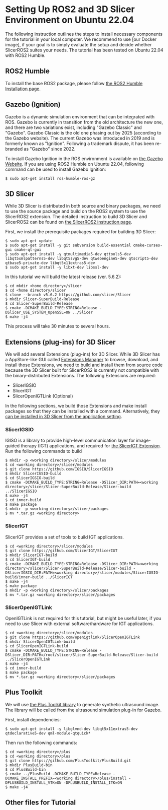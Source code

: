 Setting Up ROS2 and 3D Slicer Environment on Ubuntu 22.04
=========================================================

The following instruction outlines the steps to install necessary components for the tutorial in your local computer. We recommend to use [our Docker image], if your goal is to simply evaluate the setup and decide whether SlicerROS2 suites your needs. The tutorial has been tested on Ubuntu 22.04 with ROS2 Humble.  

ROS2 Humble
-----------

To install the base ROS2 package, please follow [the ROS2 Humble Installation page](https://docs.ros.org/en/humble/Installation.html).

Gazebo (Ignition)
-----------------

Gazebo is a dynamic simulation environment that can be integrated with ROS. Gazebo is currently in transition from the old architecture the new one, and there are two variations exist, including "Gazebo Classic" and "Gazebo". Gazebo Classic is the old one phasing out by 2025 (according to the Gazebo website). The current Gazebo was introduced in 2019 and is formerly known as "Ignition". Following a trademark dispute, it has been re-branded as "Gazebo" since 2022. 

To install Gazebo Ignition in the ROS environment is available on [the Gazebo Website](https://gazebosim.org/docs/garden/ros_installation). If you are using ROS2 Humble on Ubuntu 22.04, following command can be used to install Gazebo Ignition:

~~~~
$ sudo apt-get install ros-humble-ros-gz
~~~~

3D Slicer
----------

While 3D Slicer is distributed in both source and binary packages, we need to use the source package and build on the ROS2 system to use the SlicerROS2 extension. The detailed instruction to build 3D Slicer and SlicerROS2 can be found on [the SlicerROS2 instruction page](https://slicer-ros2.readthedocs.io/en/latest/pages/getting-started.html). 

First, we install the prerequisite packages required for building 3D Slicer:
~~~~
$ sudo apt-get update
$ sudo apt-get install -y git subversion build-essential cmake-curses-gui cmake-qt-gui
$ sudo apt-get install -y qtmultimedia5-dev qttools5-dev libqt5xmlpatterns5-dev libqt5svg5-dev qtwebengine5-dev qtscript5-dev qtbase5-private-dev libqt5x11extras5-dev
$ sudo apt-get install -y libxt-dev libssl-dev
~~~~

In this tutorial we will build the latest release (ver. 5.6.2):
~~~~
$ cd mkdir <home directory>/slicer
$ cd <home directory/slicer
$ clone --branch v5.6.2 https://github.com/slicer/Slicer
$ mkdir Slicer-SuperBuild-Release
$ cd Slicer-SuperBuild-Release
$ cmake -DCMAKE_BUILD_TYPE:STRING=Release -DSlicer_USE_SYSTEM_OpenSSL=ON ../Slicer
$ make -j4
~~~~
This process will take 30 minutes to several hours.


Extensions (plug-ins) for 3D Slicer
-----------------------------------

We will add several Extensions (plug-ins) for 3D Slicer. While 3D Slicer has a AppStore-like GUI called [Extensions Manager](https://slicer.readthedocs.io/en/latest/user_guide/extensions_manager.html) to browse, download, and install those Extensions, we need to build and install them from source code because the 3D Slicer built for SlicerROS2 is currently not compatible with the binary-distributed Extensions. The following Extensions are required:

- SlicerIGSIO
- SlicerIGT
- SlicerOpenIGTLink (Optional)

In the following sections, we build those Extensions and make install packages so that they can be installed with a command. Alternatively, they [can be installed in 3D Slicer from the application setting](https://slicer.readthedocs.io/en/latest/developer_guide/extensions.html). 


### SlicerIGSIO

IGISO is a library to provide high-level communication layer for image-guided therapy (IGT) applications, and required for [the SlicerIGT Extension](https://www.slicerigt.org).
Run the following commands to build  

~~~~
$ mkdir -p <working directory>/slicer/modules
$ cd <working directory>/slicer/modules
$ git clone https://github.com/IGSIO/SlicerIGSIO
$ mkdir SlicerIGSIO-build
$ cd SlicerIGSIO-build
$ cmake -DCMAKE_BUILD_TYPE:STRING=Release -DSlicer_DIR:PATH=<working directory>/slicer/Slicer-SuperBuild-Release/Slicer-build ../SlicerIGSIO
$ make -j4
$ cd inner-build
$ make package
$ mkdir -p <working directory>/slicer/packages
$ mv *.tar.gz <working directory>
~~~~

### SlicerIGT

SlicerIGT provides a set of tools to build IGT applications. 

~~~~
$ cd <working directory>/slicer/modules
$ git clone https://github.com/SlicerIGT/SlicerIGT
$ mkdir SlicerIGT-build 
$ cd SlicerIGT-build
$ cmake -DCMAKE_BUILD_TYPE:STRING=Release -DSlicer_DIR:PATH=<working directory>/slicer/Slicer-SuperBuild-Release/Slicer-build -DSlicerIGSIO_DIR:PATH=<working directory>/slicer/modules/SlicerIGSIO-build/inner-build ../SlicerIGT 
$ make -j4 
$ make package
$ mkdir -p <working directory>/slicer/packages
$ mv *.tar.gz <working directory>/slicer/packages
~~~~


### SlicerOpenIGTLink

OpenIGTLink is not required for this tutorial, but might be useful later, if you need to use Slicer with external software/hardware for IGT applications. 

~~~~
$ cd <working directory>/slicer/modules
$ git clone https://github.com/openigtlink/SlicerOpenIGTLink
$ mkdir SlicerOpenIGTLink-build
$ cd SlicerOpenIGTLink-build
$ cmake -DCMAKE_BUILD_TYPE:STRING=Release -DSlicer_DIR:PATH=/root/slicer/Slicer-SuperBuild-Release/Slicer-build ../SlicerOpenIGTLink
$ make -j4
$ cd inner-build
$ make package
$ mv *.tar.gz <working directory>/slicer/packages
~~~~


Plus Toolkit
------------

We will use [the Plus Toolkit library](https://plustoolkit.github.io) to generate synthetic ultrasound image. The library will be called from the ultrasound simulation plug-in for Gazebo.

First, install dependencies:
~~~~
$ sudo apt-get install -y libglvnd-dev libqt5x11extras5-dev qtdeclarative5-dev qml-module-qtquick*
~~~~

Then run the following commands:

~~~~
$ cd <working directory>/plus
$ cd <working directory>/plus
$ git clone https://github.com/PlusToolkit/PlusBuild.git
$ mkdir PlusBuild-bin 
$ cd PlusBuild-bin
$ cmake ../PlusBuild -DCMAKE_BUILD_TYPE=Release -DCMAKE_INSTALL_PREFIX=<working directory>/plus/install -DPLUSBUILD_INSTALL_VTK=ON -DPLUSBUILD_INSTALL_ITK=ON 
$ make -j4
~~~~


Other files for Tutorial
------------------------

